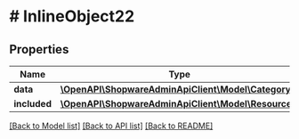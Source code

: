 # # InlineObject22

## Properties

Name | Type | Description | Notes
------------ | ------------- | ------------- | -------------
**data** | [**\OpenAPI\ShopwareAdminApiClient\Model\Category**](Category.md) |  | [optional]
**included** | [**\OpenAPI\ShopwareAdminApiClient\Model\Resource[]**](Resource.md) |  | [optional]

[[Back to Model list]](../../README.md#models) [[Back to API list]](../../README.md#endpoints) [[Back to README]](../../README.md)
